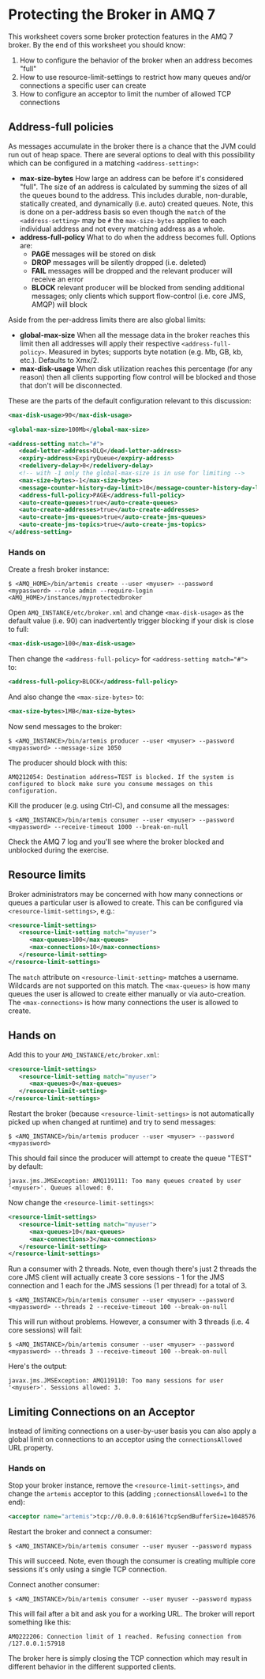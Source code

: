 # Protecting the Broker in AMQ 7

This worksheet covers some broker protection features in the AMQ 7 broker.  By the end of this worksheet you should know:

1. How to configure the behavior of the broker when an address becomes "full"
2. How to use resource-limit-settings to restrict how many queues and/or connections a specific user can create
3. How to configure an acceptor to limit the number of allowed TCP connections

## Address-full policies

As messages accumulate in the broker there is a chance that the JVM could run out of heap space.  There are several options to deal with this possibility which can be configured in a matching `<address-setting>`:

* **max-size-bytes** How large an address can be before it's considered "full". The size of an address is calculated by summing the sizes of all the queues bound to the address. This includes durable, non-durable, statically created, and dynamically (i.e. auto) created queues. Note, this is done on a per-address basis so even though the `match` of the `<address-setting>` may be `#` the `max-size-bytes` applies to each individual address and not every matching address as a whole.
* **address-full-policy** What to do when the address becomes full.  Options are:
  * **PAGE** messages will be stored on disk
  * **DROP** messages will be silently dropped (i.e. deleted)
  * **FAIL** messages will be dropped and the relevant producer will receive an error
  * **BLOCK** relevant producer will be blocked from sending additional messages; only clients which support flow-control (i.e. core JMS, AMQP) will block

Aside from the per-address limits there are also global limits:

* **global-max-size** When all the message data in the broker reaches this limit then all addresses will apply their respective `<address-full-policy>`.  Measured in bytes; supports byte notation (e.g. Mb, GB, kb, etc.). Defaults to Xmx/2.
* **max-disk-usage** When disk utilization reaches this percentage (for any reason) then all clients supporting flow control will be blocked and those that don't will be disconnected.

These are the parts of the default configuration relevant to this discussion:

```xml
<max-disk-usage>90</max-disk-usage>

<global-max-size>100Mb</global-max-size>

<address-setting match="#">
   <dead-letter-address>DLQ</dead-letter-address>
   <expiry-address>ExpiryQueue</expiry-address>
   <redelivery-delay>0</redelivery-delay>
   <!-- with -1 only the global-max-size is in use for limiting -->
   <max-size-bytes>-1</max-size-bytes>
   <message-counter-history-day-limit>10</message-counter-history-day-limit>
   <address-full-policy>PAGE</address-full-policy>
   <auto-create-queues>true</auto-create-queues>
   <auto-create-addresses>true</auto-create-addresses>
   <auto-create-jms-queues>true</auto-create-jms-queues>
   <auto-create-jms-topics>true</auto-create-jms-topics>
</address-setting>
```

### Hands on

Create a fresh broker instance:

```
$ <AMQ_HOME>/bin/artemis create --user <myuser> --password <mypassword> --role admin --require-login <AMQ_HOME>/instances/myprotectedbroker
```

Open `AMQ_INSTANCE/etc/broker.xml` and change `<max-disk-usage>` as the default value (i.e. 90) can inadvertently trigger blocking if your disk is close to full:

```xml
<max-disk-usage>100</max-disk-usage>
```

Then change the `<address-full-policy>` for `<address-setting match="#">` to: 

```xml
<address-full-policy>BLOCK</address-full-policy>
```

And also change the `<max-size-bytes>` to:

```xml
<max-size-bytes>1MB</max-size-bytes>
```

Now send messages to the broker:

```
$ <AMQ_INSTANCE>/bin/artemis producer --user <myuser> --password <mypassword> --message-size 1050
```

The producer should block with this:

```
AMQ212054: Destination address=TEST is blocked. If the system is configured to block make sure you consume messages on this configuration.
```

Kill the producer (e.g. using Ctrl-C), and consume all the messages:

```
$ <AMQ_INSTANCE>/bin/artemis consumer --user <myuser> --password <mypassword> --receive-timeout 1000 --break-on-null
```

Check the AMQ 7 log and you'll see where the broker blocked and unblocked during the exercise.

## Resource limits

Broker administrators may be concerned with how many connections or queues a particular user is allowed to create.  This can be configured via `<resource-limit-settings>`, e.g.:

```xml
<resource-limit-settings>
   <resource-limit-setting match="myuser">
      <max-queues>100</max-queues>
      <max-connections>10</max-connections>
   </resource-limit-setting>
</resource-limit-settings>
```

The `match` attribute on `<resource-limit-setting>` matches a username.  Wildcards are not supported on this match.  The `<max-queues>` is how many queues the user is allowed to create either manually or via auto-creation.  The `<max-connections>` is how many connections the user is allowed to create.

## Hands on

Add this to your `AMQ_INSTANCE/etc/broker.xml`:

```xml
<resource-limit-settings>
   <resource-limit-setting match="myuser">
      <max-queues>0</max-queues>
   </resource-limit-setting>
</resource-limit-settings>
```

Restart the broker (because `<resource-limit-settings>` is not automatically picked up when changed at runtime) and try to send messages:

```
$ <AMQ_INSTANCE>/bin/artemis producer --user <myuser> --password <mypassword>
```

This should fail since the producer will attempt to create the queue "TEST" by default:

```
javax.jms.JMSException: AMQ119111: Too many queues created by user '<myuser>'. Queues allowed: 0.
```

Now change the `<resource-limit-settings>`:

```xml
<resource-limit-settings>
   <resource-limit-setting match="myuser">
      <max-queues>10</max-queues>
      <max-connections>3</max-connections>
   </resource-limit-setting>
</resource-limit-settings>
```

Run a consumer with 2 threads.  Note, even though there's just 2 threads the core JMS client will actually create 3 core sessions - 1 for the JMS connection and 1 each for the JMS sessions (1 per thread) for a total of 3.

```
$ <AMQ_INSTANCE>/bin/artemis consumer --user <myuser> --password <mypassword> --threads 2 --receive-timeout 100 --break-on-null
```

This will run without problems.  However, a consumer with 3 threads (i.e. 4 core sessions) will fail:

```
$ <AMQ_INSTANCE>/bin/artemis consumer --user <myuser> --password <mypassword> --threads 3 --receive-timeout 100 --break-on-null
```

Here's the output:

```
javax.jms.JMSException: AMQ119110: Too many sessions for user '<myuser>'. Sessions allowed: 3.
```

## Limiting Connections on an Acceptor

Instead of limiting connections on a user-by-user basis you can also apply a global limit on connections to an acceptor using the `connectionsAllowed` URL property.

### Hands on

Stop your broker instance, remove the `<resource-limit-settings>`, and change the `artemis` acceptor to this (adding `;connectionsAllowed=1` to the end):

```xml
<acceptor name="artemis">tcp://0.0.0.0:61616?tcpSendBufferSize=1048576;tcpReceiveBufferSize=1048576;protocols=CORE,AMQP,STOMP,HORNETQ,MQTT,OPENWIRE;useEpoll=true;amqpCredits=1000;amqpLowCredits=300;connectionsAllowed=1</acceptor>
```

Restart the broker and connect a consumer:

```
$ <AMQ_INSTANCE>/bin/artemis consumer --user myuser --password mypass
```

This will succeed. Note, even though the consumer is creating multiple core sessions it's only using a single TCP connection.

Connect another consumer:

```
$ <AMQ_INSTANCE>/bin/artemis consumer --user myuser --password mypass
```

This will fail after a bit and ask you for a working URL.  The broker will report something like this:

```
AMQ222206: Connection limit of 1 reached. Refusing connection from /127.0.0.1:57918
```

The broker here is simply closing the TCP connection which may result in different behavior in the different supported clients.